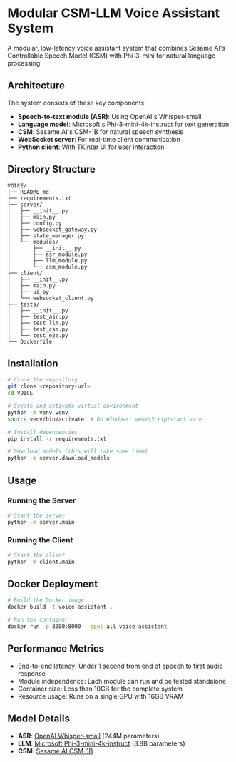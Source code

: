 # Modular CSM-LLM Voice Assistant System

A modular, low-latency voice assistant system that combines Sesame AI's Controllable Speech Model (CSM) with Phi-3-mini for natural language processing.

## Architecture

The system consists of these key components:

- **Speech-to-text module (ASR)**: Using OpenAI's Whisper-small
- **Language model**: Microsoft's Phi-3-mini-4k-instruct for text generation
- **CSM**: Sesame AI's CSM-1B for natural speech synthesis
- **WebSocket server**: For real-time client communication
- **Python client**: With TKinter UI for user interaction

## Directory Structure

```
VOICE/
├── README.md
├── requirements.txt
├── server/
│   ├── __init__.py
│   ├── main.py
│   ├── config.py
│   ├── websocket_gateway.py
│   ├── state_manager.py
│   └── modules/
│       ├── __init__.py
│       ├── asr_module.py
│       ├── llm_module.py
│       └── csm_module.py
├── client/
│   ├── __init__.py
│   ├── main.py
│   ├── ui.py
│   └── websocket_client.py
├── tests/
│   ├── __init__.py
│   ├── test_asr.py
│   ├── test_llm.py
│   ├── test_csm.py
│   └── test_e2e.py
└── Dockerfile
```

## Installation

```bash
# Clone the repository
git clone <repository-url>
cd VOICE

# Create and activate virtual environment
python -m venv venv
source venv/bin/activate  # On Windows: venv\Scripts\activate

# Install dependencies
pip install -r requirements.txt

# Download models (this will take some time)
python -m server.download_models
```

## Usage

### Running the Server

```bash
# Start the server
python -m server.main
```

### Running the Client

```bash
# Start the client
python -m client.main
```

## Docker Deployment

```bash
# Build the Docker image
docker build -t voice-assistant .

# Run the container
docker run -p 8000:8000 --gpus all voice-assistant
```

## Performance Metrics

- End-to-end latency: Under 1 second from end of speech to first audio response
- Module independence: Each module can run and be tested standalone
- Container size: Less than 10GB for the complete system
- Resource usage: Runs on a single GPU with 16GB VRAM

## Model Details

- **ASR**: [OpenAI Whisper-small](https://huggingface.co/openai/whisper-small) (244M parameters)
- **LLM**: [Microsoft Phi-3-mini-4k-instruct](https://huggingface.co/microsoft/phi-3-mini-4k-instruct) (3.8B parameters)
- **CSM**: [Sesame AI CSM-1B](https://huggingface.co/sesame/csm-1b)